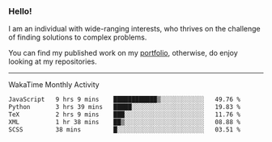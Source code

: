 ### Hello!

I am an individual with wide-ranging interests, who thrives on the challenge of finding solutions to complex problems.

You can find my published work on my [portfolio](https://bumbleboss.xyz/work), otherwise, do enjoy looking at my repositories.

---

WakaTime Monthly Activity

<!--START_SECTION:waka-->

```txt
JavaScript   9 hrs 9 mins    ████████████▒░░░░░░░░░░░░   49.76 %
Python       3 hrs 39 mins   █████░░░░░░░░░░░░░░░░░░░░   19.83 %
TeX          2 hrs 9 mins    ███░░░░░░░░░░░░░░░░░░░░░░   11.76 %
XML          1 hr 38 mins    ██▒░░░░░░░░░░░░░░░░░░░░░░   08.88 %
SCSS         38 mins         █░░░░░░░░░░░░░░░░░░░░░░░░   03.51 %
```

<!--END_SECTION:waka-->
